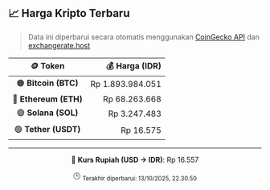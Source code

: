 

<!-- HARGA_KRIPTO -->
## 📈 Harga Kripto Terbaru

> Data ini diperbarui secara otomatis menggunakan [CoinGecko API](https://www.coingecko.com/) dan [exchangerate.host](https://exchangerate.host/)

<div align="center">

| 🪙 Token | 💰 Harga (IDR) |
|:------:|---------------:|
| 🟠 **Bitcoin (BTC)**   | Rp 1.893.984.051 |
| 🔵 **Ethereum (ETH)**  | Rp 68.263.668 |
| 🟣 **Solana (SOL)**    | Rp 3.247.483 |
| 🟢 **Tether (USDT)**   | Rp 16.575 |

---

💱 **Kurs Rupiah (USD → IDR)**: Rp 16.557

🕒 <sub>Terakhir diperbarui: 13/10/2025, 22.30.50</sub>

</div>
<!-- /HARGA_KRIPTO -->